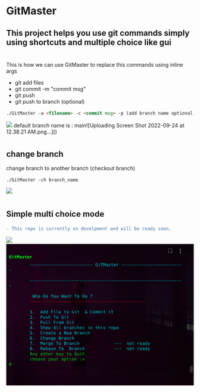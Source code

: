 # GitMaster

## This project helps you use git commands simply using shortcuts and multiple choice like gui

#

<!-- ```diff
- This repo is currently on develpment and will be ready soon.
=======
<!-- 
```diff
- This repo is currently on develpment only MVP.

``` -->

This is how we can use GitMaster to replace this commands using inline args

-   git add files
-   git commit -m "commit msg"
-   git push
-   git push to branch (optional)

```html
./GitMaster -a <filename> -c <commit msg> -p (add branch name optional)
```
<img src="/Doc/img/img.png" />
default branch name is : main![Uploading Screen Shot 2022-09-24 at 12.38.21 AM.png…]()


# 

## change branch
change branch to another branch (checkout branch)
```
./GitMaster -ch branch_name
```
<img src="/Doc/img/branch.png">

#

## Simple multi choice mode
```diff
- This repo is currently on develpment and will be ready soon.
```
<img src="/Doc/img/loading.png" />

<img src="/Doc/img/main.png" />
